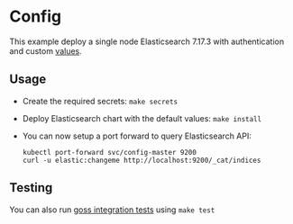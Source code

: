 # Config

This example deploy a single node Elasticsearch 7.17.3 with authentication and
custom [values][].

## Usage

- Create the required secrets: `make secrets`

- Deploy Elasticsearch chart with the default values: `make install`

- You can now setup a port forward to query Elasticsearch API:

  ```
  kubectl port-forward svc/config-master 9200
  curl -u elastic:changeme http://localhost:9200/_cat/indices
  ```

## Testing

You can also run [goss integration tests][] using `make test`

[goss integration tests]:
  https://github.com/elastic/helm-charts/tree/7.17/elasticsearch/examples/config/test/goss.yaml
[values]:
  https://github.com/elastic/helm-charts/tree/7.17/elasticsearch/examples/config/values.yaml
